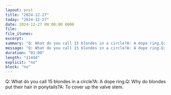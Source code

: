 ```yaml
---
layout: post
title: "2024-12-27"
today: "2024-12-27"
date: 2024-12-27 00:00:00 0000
file:
file_itunes:
excerpt:
summary: "Q: What do you call 15 blondes in a circle?A: A dope ring.Q: Why do blondes put their hair in ponytails?A: To cover up the valve stem."
message: "Q: What do you call 15 blondes in a circle?A: A dope ring.Q: Why do blondes put their hair in ponytails?A: To cover up the valve stem."
duration: "01:00"
length: "11444"
explicit: "no"
block: "no"
---
```

Q: What do you call 15 blondes in a circle?A: A dope ring.Q: Why do blondes put their hair in ponytails?A: To cover up the valve stem.

